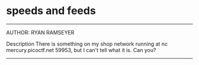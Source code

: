 # speeds and feeds

---
AUTHOR: RYAN RAMSEYER

Description
There is something on my shop network running at nc mercury.picoctf.net 59953, but 
I can't tell what it is. Can you?

---


